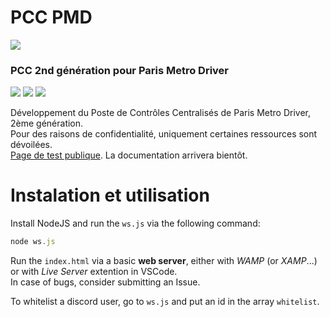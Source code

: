 # PCC PMD
<img src="https://img.shields.io/badge/version-alpha%20-informational?style=plastic"> <br>
### PCC 2nd génération pour Paris Metro Driver <br>
<a href="https://github.com/lapatatedouce59/pcc_pmd/commits/master"><img src="https://img.shields.io/github/last-commit/lapatatedouce59/pcc_pmd?style=plastic"></a> <a href="https://github.com/lapatatedouce59/pcc_pmd/issues"><img src="https://img.shields.io/github/issues-raw/lapatatedouce59/pcc_pmd?style=plastic"></a> <a href="https://github.com/lapatatedouce59/pcc_pmd/pulls"><img src="https://img.shields.io/github/issues-pr-raw/lapatatedouce59/pcc_pmd?style=plastic"></a> <br>

Développement du Poste de Contrôles Centralisés de Paris Metro Driver, 2ème génération. <br>
Pour des raisons de confidentialité, uniquement certaines ressources sont dévoilées.<br>
[Page de test publique](https://pmdapp.fr/tools/pccBeta). 
La documentation arrivera bientôt.

# Instalation et utilisation

Install NodeJS and run the `ws.js` via the following command:
```js
node ws.js
```
Run the `index.html` via a basic **web server**, either with *WAMP* (or *XAMP*...) or with *Live Server* extention in VSCode. <br>
In case of bugs, consider submitting an Issue.<br>

To whitelist a discord user, go to `ws.js` and put an id in the array `whitelist`.

``````
